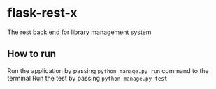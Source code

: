# flask-rest-x
The rest back end for library management system

## How to run
Run the application by passing ```python manage.py run``` command to the terminal
Run the test by passing ```python manage.py test```
